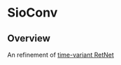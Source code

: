 # SioConv

## Overview
An refinement of [time-variant RetNet](https://qiita.com/3405691582/items/c6fa00e58181b6bb6ca5)